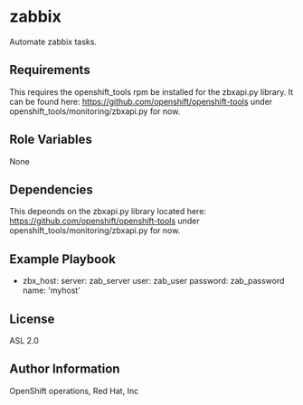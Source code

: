 zabbix
=========

Automate zabbix tasks.

Requirements
------------

This requires the openshift_tools rpm be installed for the zbxapi.py library.  It can be found here: https://github.com/openshift/openshift-tools under openshift_tools/monitoring/zbxapi.py for now.

Role Variables
--------------

None

Dependencies
------------

This depeonds on the zbxapi.py library located here: https://github.com/openshift/openshift-tools under openshift_tools/monitoring/zbxapi.py for now.

Example Playbook
----------------

  - zbx_host:
      server: zab_server
      user: zab_user
      password: zab_password
      name: 'myhost'

License
-------

ASL 2.0

Author Information
------------------

OpenShift operations, Red Hat, Inc
